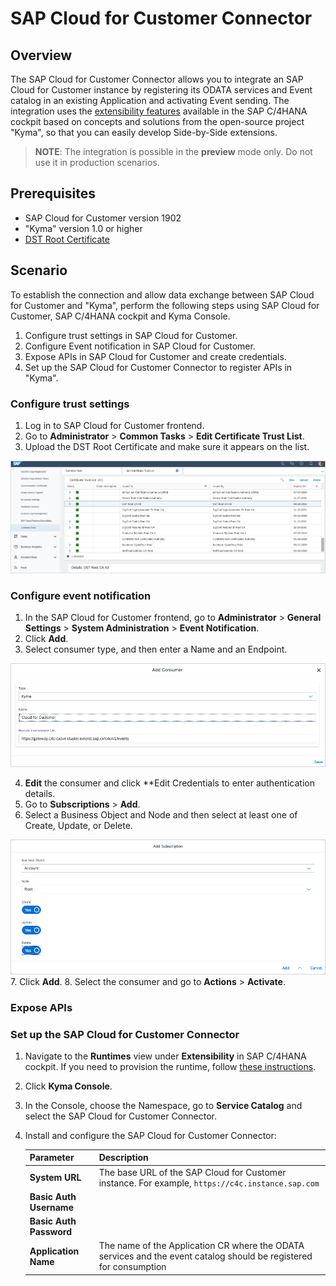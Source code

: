 # SAP Cloud for Customer Connector

## Overview


The SAP Cloud for Customer Connector allows you to integrate an SAP Cloud for Customer instance by registering its ODATA services and Event catalog in an existing Application and activating Event sending. The integration uses the [extensibility features](https://help.sap.com/viewer/dbce7cc5e9e3469c84849d35e777fe0b/2019-05-07/en-US/363cf54bad2c47aeb44a87c215ad91ea.html) available in the SAP C/4HANA cockpit based on concepts and solutions from the open-source project "Kyma", so that you can easily develop Side-by-Side extensions. 

> **NOTE**: The integration is possible in the **preview** mode only. Do not use it in production scenarios.

## Prerequisites
* SAP Cloud for Customer version 1902 
* "Kyma" version 1.0 or higher
* [DST Root Certificate](https://www.identrust.com/dst-root-ca-x3)


## Scenario 

To establish the connection and allow data exchange between SAP Cloud for Customer and "Kyma", perform the following steps using SAP Cloud for Customer, SAP C/4HANA cockpit and Kyma Console.


1. Configure trust settings in SAP Cloud for Customer.
2. Configure Event notification in SAP Cloud for Customer.
3. Expose APIs in SAP Cloud for Customer and create credentials.
4. Set up the SAP Cloud for Customer Connector to register APIs in "Kyma".


### Configure trust settings

1. Log in to SAP Cloud for Customer frontend.
2. Go to **Administrator** > **Common Tasks** > **Edit Certificate Trust List**.
3. Upload the DST Root Certificate and make sure it appears on the list.

![Trust Certificate](assets/trust-certificate.png)

### Configure event notification

1. In the SAP Cloud for Customer frontend, go to **Administrator** > **General Settings** > **System Administration** > **Event Notification**.
2. Click **Add**.
3. Select consumer type, and then enter a Name and an Endpoint.

![Add Customer](assets/add-consumer.png)

4. **Edit** the consumer and click **Edit Credentials to enter authentication details.
5. Go to **Subscriptions** > **Add**.
6. Select a Business Object and Node and then select at least one of Create, Update, or Delete.

![Add Subscription](assets/add-subscription.png)
7. Click **Add**.
8. Select the consumer and go to **Actions** > **Activate**.

### Expose APIs


### Set up the SAP Cloud for Customer Connector 

1. Navigate to the **Runtimes** view under **Extensibility** in SAP C/4HANA cockpit. If you need to provision the runtime, follow [these instructions](https://help.sap.com/viewer/dbce7cc5e9e3469c84849d35e777fe0b/2019-05-07/en-US/0bb50b27d76d4113ac32655f31777662.html).
3. Click **Kyma Console**.
4. In the Console, choose the Namespace, go to **Service Catalog** and select the SAP Cloud for Customer Connector.
5. Install and configure the SAP Cloud for Customer Connector:

    Parameter | Description |
    |---|---|
    |**System URL**|The base URL of the SAP Cloud for Customer instance. For example, `https://c4c.instance.sap.com` |
    |**Basic Auth Username** ||
    |**Basic Auth Password** ||
    |**Application Name**   |The name of the Application CR where the ODATA services and the event catalog should be registered for consumption|